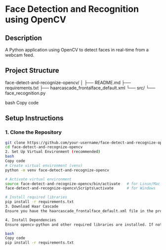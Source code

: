 # Face Detection and Recognition using OpenCV

## Description
A Python application using OpenCV to detect faces in real-time from a webcam feed.

## Project Structure
face-detect-and-recognize-opencv/
│
├── README.md
├── requirements.txt
├── haarcascade_frontalface_default.xml
└── src/
└── face_recognition.py

bash
Copy code

## Setup Instructions

### 1. Clone the Repository
```bash
git clone https://github.com/your-username/face-detect-and-recognize-opencv.git
cd face-detect-and-recognize-opencv
2. Set Up Virtual Environment (recommended)
bash
Copy code
# Create virtual environment (venv)
python -m venv face-detect-and-recognize-opencv

# Activate virtual environment
source face-detect-and-recognize-opencv/bin/activate   # for Linux/Mac
face-detect-and-recognize-opencv\Scripts\activate      # for Windows

# Install required libraries
pip install -r requirements.txt
3. Download Haar Cascade
Ensure you have the haarcascade_frontalface_default.xml file in the project directory. You can download it from OpenCV GitHub repository.

4. Install Dependencies
Ensure opencv-python and other required libraries are installed. If not installed globally, use the requirements.txt file:

bash
Copy code
pip install -r requirements.txt